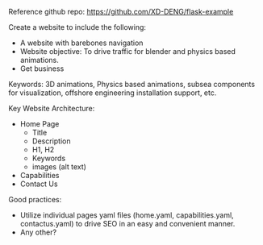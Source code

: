 Reference github repo:
https://github.com/XD-DENG/flask-example

Create a website to include the following:
- A website with barebones navigation
- Website objective: To drive traffic for blender and physics based animations.
- Get business

Keywords: 3D animations, Physics based animations, subsea components for visualization, offshore engineering installation support, etc.


Key Website Architecture: 
- Home Page
    - Title
    - Description
    - H1, H2
    - Keywords
    - images (alt text)
- Capabilities
- Contact Us


Good practices:
- Utilize individual pages yaml files (home.yaml, capabilities.yaml, contactus.yaml) to drive SEO in an easy and convenient manner.
- Any other?